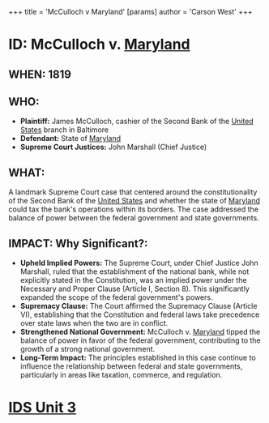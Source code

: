 +++
 title = 'McCulloch v Maryland'
[params]
	author = 'Carson West'
+++
# ID: McCulloch v. [Maryland](./../maryland/) 

## WHEN: 1819

## WHO: 
* **Plaintiff:** James McCulloch, cashier of the Second Bank of the [United States](./../united-states/) branch in Baltimore
* **Defendant:** State of [Maryland](./../maryland/) 
* **Supreme Court Justices:**  John Marshall (Chief Justice)

## WHAT: 
A landmark Supreme Court case that centered around the constitutionality of the Second Bank of the [United States](./../united-states/) and whether the state of [Maryland](./../maryland/) could tax the bank's operations within its borders. The case addressed the balance of power between the federal government and state governments. 

## IMPACT: Why Significant?: 

* **Upheld Implied Powers:** The Supreme Court, under Chief Justice John Marshall, ruled that the establishment of the national bank, while not explicitly stated in the Constitution, was an implied power under the Necessary and Proper Clause (Article I, Section 8). This significantly expanded the scope of the federal government's powers.
* **Supremacy Clause:** The Court affirmed the Supremacy Clause (Article VI), establishing that the Constitution and federal laws take precedence over state laws when the two are in conflict. 
* **Strengthened National Government:**  McCulloch v. [Maryland](./../maryland/) tipped the balance of power in favor of the federal government, contributing to the growth of a strong national government. 
* **Long-Term Impact:**  The principles established in this case continue to influence the relationship between federal and state governments, particularly in areas like taxation, commerce, and regulation. 

# [IDS Unit 3](./../ids-unit-3/)